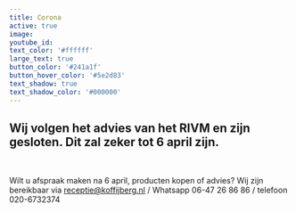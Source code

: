 ```yaml
---
title: Corona
active: true
image:
youtube_id:
text_color: '#ffffff'
large_text: true
button_color: '#241a1f'
button_hover_color: '#5e2d83'
text_shadow: true
text_shadow_color: '#000000'
---
```


## Wij volgen het advies van het RIVM en zijn gesloten. Dit zal zeker tot 6 april zijn.

&nbsp;

Wilt u afspraak maken na 6 april, producten kopen of advies? Wij zijn bereikbaar via receptie@koffijberg.nl / Whatsapp 06-47 26 86 86 / telefoon 020-6732374

&nbsp;